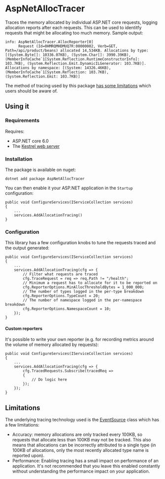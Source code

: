 # AspNetAllocTracer
Traces the memory allocated by individual ASP.NET core requests, logging allocation reports after each requests. This can be used to identitfy requests that might be allocating too much memory. Sample output:
```
info: AspNetAllocTracer.AllocReporter[0]
      Request (Id=0HMRQMHDMUQ7R:00000002, Verb=GET, Path=/api/product/beans) allocated 14,534KB. Allocations by type: [(System.Byte[]: 10336.07KB), (System.Char[]: 3990.39KB), (MemberInfoCache`1[System.Reflection.RuntimeConstructorInfo]: 103.7KB), (System.Reflection.Emit.DynamicILGenerator: 103.7KB)]. Allocations by namespace: [(System: 14326.46KB), (MemberInfoCache`1[System.Reflection: 103.7KB), (System.Reflection.Emit: 103.7KB)]
```

The method of tracing used by this package [has some limitations](#limitations) which users should be aware of.

## Using it
### Requirements
Requires:
- ASP.NET core 6.0
- The [Kestrel web server](https://learn.microsoft.com/en-us/aspnet/core/fundamentals/servers/kestrel?view=aspnetcore-6.0)

### Installation
The package is available on nuget:
```
dotnet add package AspNetAllocTracer
```

You can then enable it your ASP.NET application in the `Startup` configuration:
```
public void ConfigureServices(IServiceCollection services)
{
    ...
    services.AddAllocationTracing()
}
```

### Configuration
This library has a few configuration knobs to tune the requests traced and the output generated:
```
public void ConfigureServices(IServiceCollection services)
{
    ...
    services.AddAllocationTracing(cfg => {
        // Filter what requests are traced
        cfg.TraceRequest = req => req.Path != "/health";
        // Minimum a request has to allocate for it to be reported on
        cfg.ReporterOptions.MinAllocThresholdBytes = 1_000_000;
        // The number of types logged in the per-type breakdown
        cfg.ReporterOptions.TypeCount = 20;
        // The number of namespace logged in the per-namespace breakdown
        cfg.ReporterOptions.NamespaceCount = 10;
	});
}
```

#### Custom reporters
It's possible to write your own reporter (e.g. for recording metrics around the volume of memory allocated by requests):
```
public void ConfigureServices(IServiceCollection services)
{
    ...
    services.AddAllocationTracing(cfg => {
        cfg.TracedRequests.Subscribe(tracedReq =>
        {
            // Do logic here
        });
	});
}	
```

## Limitations
The underlying tracing technology used is the [EventSource](https://learn.microsoft.com/en-us/dotnet/core/diagnostics/eventsource) class which has a few limitations:
- Accuracy: memory allocations are only tracked every 100KB, so requests that allocate less than 100KB may not be tracked. 
  This also means that allocations can be incorrectly attributed to a single type (in 100KB of allocations, only the most recently allocated type name is reported upon).
- Performance: Enabling tracing has a small impact on performance of an application. It's not recommended that you leave this enabled constantly without understanding the performance impact on your application.